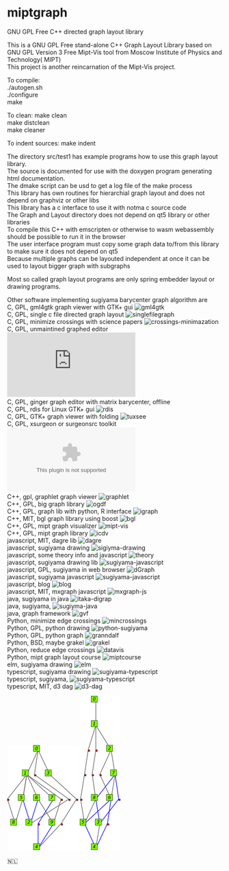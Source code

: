 # miptgraph

GNU GPL Free C++ directed graph layout library

This is a GNU GPL Free stand-alone C++ Graph Layout Library based on GNU GPL Version 3 Free Mipt-Vis tool from Moscow Institute of Physics and Technology( MIPT)  
This project is another reincarnation of the Mipt-Vis project.  

To compile:  
./autogen.sh  
./configure  
make  

To clean: make clean  
make distclean  
make cleaner  

To indent sources: make indent  

The directory src/test1 has example programs how to use this graph layout library.  
The source is documented for use with the doxygen program generating html documentation.  
The dmake script can be usd to get a log file of the make process  
This library has own routines for hierarchial graph layout and does not depend on graphviz or other libs  
This library has a c interface to use it with notma c source code  
The Graph and Layout directory does not depend on qt5 library or other libraries  
To compile this C++ with emscripten or otherwise to wasm webassembly should be possible to run it in the browser  
The user interface program must copy some graph data to/from this library to make sure it does not depend on qt5  
Because multiple graphs can be layouted independent at once it can be used to layout bigger graph with subgraphs  

Most so called graph layout programs are only spring embedder layout or drawing programs.  

Other software implementing sugiyama barycenter graph algorithm are  
C, GPL, gml4gtk graph viewer with GTK+ gui ![gml4gtk](https://github.com/gml4gtk/gml4gtk)  
C, GPL, single c file directed graph layout ![singlefilegraph](https://github.com/gml4gtk/singlefilegraph)  
C, GPL, minimize crossings with science papers ![crossings-minimazation](https://github.com/mfms-ncsu/Crossing-Minimization)  
C, GPL, unmaintined graphed editor ![graphed](https://www3.cs.stonybrook.edu/~algorith/implement/graphed/implement.shtml)  
C, GPL, ginger graph editor with matrix barycenter, offline  
C, GPL, rdis for Linux GTK+ gui ![rdis](https://github.com/endeav0r/rdis)  
C, GPL, GTK+ graph viewer with folding ![tuxsee](https://notabug.org/mooigraph/tuxsee)  
C, GPL, xsurgeon or surgeonsrc toolkit ![surgeon](http://www.cs.loyola.edu/~kbg/surgeonsrc/surgeon.tar.gz)  
C++, gpl, graphlet graph viewer ![graphlet](https://github.com/GunterMueller/UNI_PASSAU_FMI_Graph_Drawing)  
C++, GPL, big graph library ![ogdf](https://ogdf.uos.de/)  
C++, GPL, graph lib with python, R interface ![igraph](https://igraph.org/)  
C++, MIT, bgl graph library using boost ![bgl](https://github.com/lokimx88/BGL-sugiyama)  
C++, GPL, mipt graph visualizer ![mipt-vis](https://github.com/MIPT-ILab-Compilers/MIPT-Vis)  
C++, GPL, mipt graph library ![icdv](https://github.com/MIPT-ILab-Compilers/ICDV)  
javascript, MIT, dagre lib ![dagre](https://github.com/dagrejs/dagre)  
javascript, sugiyama drawing ![sigiyma-drawing](https://github.com/Platane/sugiyama-graph-drawing)  
javascript, some theory info and javascript ![theory](https://github.com/simonegasperoni/sugiyama-drawings)  
javascript, sugiyama drawing lib ![sugiyama-javascript](https://github.com/aravindanve/hierarchical-graph)  
javascript, GPL, sugiyama in web browser ![dGraph](https://github.com/speich/dGraph)  
javascript, sugiyama javascript ![sugiyama-javascript](https://github.com/subhero24/sugiyama)  
javascript, blog ![blog](https://blog.disy.net/sugiyama-method/)  
javascript, MIT, mxgraph javascript ![mxgraph-js](https://github.com/jgraph/mxgraph-js)  
java, sugiyama in java ![itaka-digrap](https://github.com/beckchr/ithaka-digraph)  
java, sugiyama, ![sugiyma-java](https://github.com/jfschaefer/sugiyamalayout)  
java, graph framework ![gvf](http://gvf.sourceforge.net/)  
Python, minimize edge crossings ![mincrossings](https://github.com/GeneSchroer/MinCrossings)  
Python, GPL, python drawing ![python-sugiyama](https://github.com/KadaB/sugiyama)  
Python, GPL, python graph ![granndalf](https://github.com/bdcht/grandalf)  
Python, BSD, maybe grakel ![grakel](https://github.com/ysig/GraKeL)  
Python, reduce edge crossings ![datavis](https://github.com/terana/data-visualisation)  
Python, mipt graph layout course ![miptcourse](https://github.com/pekashy/data-viz)  
elm, sugiyama drawing ![elm](https://github.com/stil4m/sugiyama)  
typescript, sugiyama drawing ![sugiyama-typescript](https://github.com/Michaeladze/sugiyama)  
typescript, sugiyama, ![sugiyama-typescript](https://github.com/Michaeladze/graph)  
typescript, MIT, d3 dag ![d3-dag](https://github.com/erikbrinkman/d3-dag)  


![screenshot](./screenshot.png)
![screenshot2](./screenshot2.png)


<span>🇳🇱</span>

